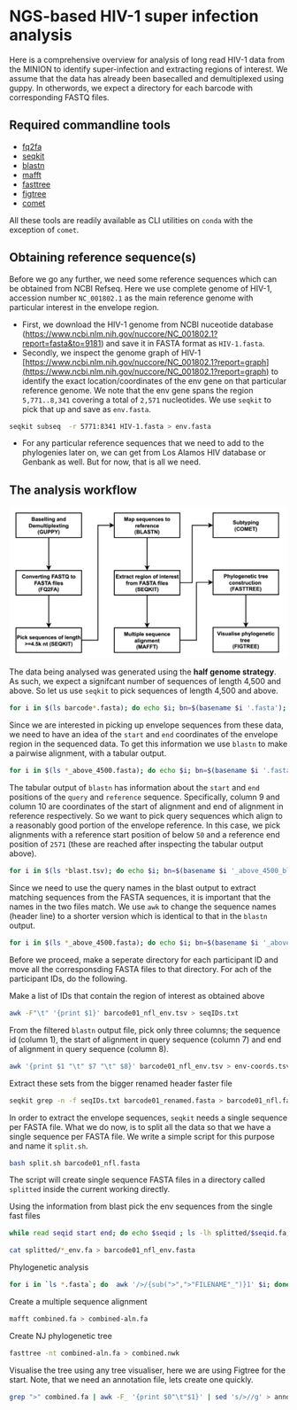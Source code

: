 # NGS-based HIV-1 super infection analysis

Here is a comprehensive overview for analysis of long read HIV-1 data from the MINION to identify super-infection and extracting regions of interest. We assume that the data has already been basecalled and demultiplexed using guppy. In otherwords, we expect a directory for each barcode with corresponding FASTQ files.

## Required commandline tools

+ [fq2fa]()
+ [seqkit]()
+ [blastn]()
+ [mafft]()
+ [fasttree]()
+ [figtree]()
+ [comet]()
 
All these tools are readily available as CLI utilities on `conda` with the exception of `comet`.
 
## Obtaining reference sequence(s)

Before we go any further, we need some reference sequences which can be obtained from NCBI Refseq. Here we use complete genome of HIV-1, accession number `NC_001802.1` as the main reference genome with particular interest in the envelope region. 

+ First, we download the HIV-1 genome from NCBI nuceotide database (https://www.ncbi.nlm.nih.gov/nuccore/NC_001802.1?report=fasta&to=9181) and save it in FASTA format as `HIV-1.fasta`.
+ Secondly, we inspect the genome graph of HIV-1 [https://www.ncbi.nlm.nih.gov/nuccore/NC_001802.1?report=graph](https://www.ncbi.nlm.nih.gov/nuccore/NC_001802.1?report=graph) to identify the exact location/coordinates of the env gene on that particular reference genome. We note that the env gene spans the region `5,771..8,341` covering a total of `2,571` nucleotides. We use `seqkit` to pick that up and save as `env.fasta`.
```bash
seqkit subseq  -r 5771:8341 HIV-1.fasta > env.fasta
```
+ For any particular reference sequences that we need to add to the phylogenies later on, we can get from Los Alamos HIV database or Genbank as well. But for now, that is all we need.
 

## The analysis workflow

![alt text](https://github.com/AlfredUg/super-infection/blob/main/workflow.png?raw=true)


The data being analysed was generated using the **half genome strategy**. As such, we expect a signifcant number of sequences of length 4,500 and above. So let us use `seqkit` to pick sequences of length 4,500 and above. 

```bash
for i in $(ls barcode*.fasta); do echo $i; bn=$(basename $i '.fasta'); echo $bn; seqkit seq -g -m 4500 $i > ${bn}_above_4500.fasta;  done &
```

Since we are interested in picking up envelope sequences from these data, we need to have an idea of the `start` and `end` coordinates of the envelope region in the sequenced data. To get this information we use `blastn` to make a pairwise alignment, with a tabular output. 

```bash
for i in $(ls *_above_4500.fasta); do echo $i; bn=$(basename $i '.fasta'); echo $bn; blastn -subject env.fasta -query $i -outfmt 6 > ${bn}_blast.tsv ;  done & 
```

The tabular output of `blastn` has information about the `start` and `end` positions of the `query` and `reference` sequence. Specifically, column 9 and column 10 are coordinates of the start of alignment and end of alignment in reference respectively. So we want to pick query sequences which align to a reasonably good portion of the envelope reference. In this case, we pick alignments with a reference start position of below `50` and a reference end position of `2571` (these are reached after inspecting the tabular output above).

```bash
for i in $(ls *blast.tsv); do echo $i; bn=$(basename $i '_above_4500_blast.tsv'); echo $bn; awk -F"\t"  '{print}' $i | awk -F"\t" '$10==2571 {print}' | awk -F"\t" '$9<50 {print}' > ${bn}_nfl_env.tsv;  done &
```

Since we need to use the query names in the blast output to extract matching sequences from the FASTA sequences, it is important that the names in the two files match. We use `awk` to change the sequence names (header line) to a shorter version which is identical to that in the `blastn` output.

```bash
for i in $(ls *_above_4500.fasta); do echo $i; bn=$(basename $i '_above_4500.fasta'); echo $bn; awk '/^>/{print $1;next}{print}' $i > ${bn}_renamed.fasta; done & 
```

Before we proceed, make a seperate directory for each participant ID and move all the corresponsding FASTA files to that directory.
For ach of the participant IDs, do the following.

Make a list of IDs that contain the region of interest as obtained above

```bash
awk -F"\t" '{print $1}' barcode01_nfl_env.tsv > seqIDs.txt
```

From the filtered `blastn` output file, pick only three columns; the sequence id (column 1), the start of alignment in query sequence (column 7) and end of alignment in query sequence (column 8).

```bash
awk '{print $1 "\t" $7 "\t" $8}' barcode01_nfl_env.tsv > env-coords.tsv
```

Extract these sets from the bigger renamed header faster file

```bash
seqkit grep -n -f seqIDs.txt barcode01_renamed.fasta > barcode01_nfl.fasta
```

In order to extract the envelope sequences, `seqkit` needs a single sequence per FASTA file. What we do now, is to split all the data so that we have a single sequence per FASTA file. We write a simple script for this purpose and name it `split.sh`. 

```bash
bash split.sh barcode01_nfl.fasta
```
The script will create single sequence FASTA files in a directory called `splitted` inside the current working directly.

Using the information from blast pick the env sequences from the single fast files

```bash
while read seqid start end; do echo $seqid ; ls -lh splitted/$seqid.fa; seqkit subseq  -r $start:$end splitted/${seqid}.fa > splitted/${seqid}_env.fa; done < env-coords.tsv
```

```bash
cat splitted/*_env.fa > barcode01_nfl_env.fasta
```


Phylogenetic analysis

```bash
for i in `ls *.fasta`; do  awk '/>/{sub(">",">"FILENAME"_")}1' $i; done > combined.fa
```

Create a multiple sequence alignment

```bash
mafft combined.fa > combined-aln.fa
```

Create NJ phylogenetic tree

```bash
fasttree -nt combined-aln.fa > combined.nwk
```

Visualise the tree using any tree visualiser, here we are using Figtree for the start. Note, that we need an annotation file, lets create one quickly.

```bash
grep ">" combined.fa | awk -F_ '{print $0"\t"$1}' | sed 's/>//g' > annot.txt
```
